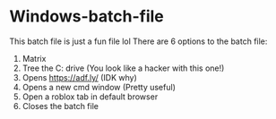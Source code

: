 # Windows-batch-file
This batch file is just a fun file lol
There are 6 options to the batch file:
1. Matrix
2. Tree the C: drive (You look like a hacker with this one!)
3. Opens https://adf.ly/ (IDK why)
4. Opens a new cmd window (Pretty useful)
5. Open a roblox tab in default browser
6. Closes the batch file
